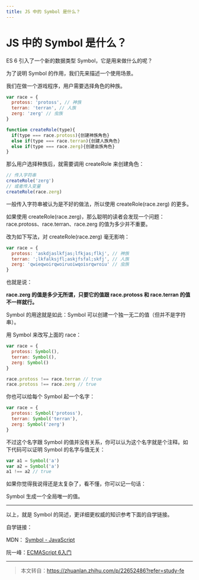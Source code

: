 ```yaml
---
title: JS 中的 Symbol 是什么？
---
```


# JS 中的 Symbol 是什么？

ES 6 引入了一个新的数据类型 Symbol，它是用来做什么的呢？

为了说明 Symbol 的作用，我们先来描述一个使用场景。

我们在做一个游戏程序，用户需要选择角色的种族。

```js
var race = {
  protoss: 'protoss', // 神族
  terran: 'terran', // 人族
  zerg: 'zerg' // 虫族
}

function createRole(type){
  if(type === race.protoss){创建神族角色}
  else if(type === race.terran){创建人族角色}
  else if(type === race.zerg){创建虫族角色}
}
```

那么用户选择种族后，就需要调用 createRole 来创建角色：

```js
// 传入字符串
createRole('zerg') 
// 或者传入变量
createRole(race.zerg)
```

一般传入字符串被认为是不好的做法，所以使用 createRole(race.zerg) 的更多。

如果使用 createRole(race.zerg)，那么聪明的读者会发现一个问题：race.protoss、race.terran、race.zerg 的值为多少并不重要。



改为如下写法，对 createRole(race.zerg) 毫无影响：

```js
var race = {
  protoss: 'askdjaslkfjas;lfkjas;flkj', // 神族
  terran: ';lkfalksjfl;askjfsfal;skfj', // 人族
  zerg: 'qwieqwoirqwoiruoiwqoisrqwroiu' // 虫族
}
```

也就是说：

**race.zerg 的值是多少无所谓，只要它的值跟 race.protoss 和 race.terran 的值不一样就行。**



Symbol 的用途就是如此：Symbol 可以创建一个独一无二的值（但并不是字符串）。

用 Symbol 来改写上面的 race：

```js
var race = {
  protoss: Symbol(),
  terran: Symbol(),
  zerg: Symbol()
}

race.protoss !== race.terran // true
race.protoss !== race.zerg // true
```

你也可以给每个 Symbol 起一个名字：

```js
var race = {
  protoss: Symbol('protoss'),
  terran: Symbol('terran'),
  zerg: Symbol('zerg')
}
```

不过这个名字跟 Symbol 的值并没有关系，你可以认为这个名字就是个注释。如下代码可以证明 Symbol 的名字与值无关：

```js
var a1 = Symbol('a')
var a2 = Symbol('a')
a1 !== a2 // true
```

如果你觉得我说得还是太复杂了，看不懂，你可以记一句话：

Symbol 生成一个全局唯一的值。

------

以上，就是 Symbol 的简述，更详细更权威的知识参考下面的自学链接。

自学链接：

MDN： [Symbol - JavaScript](https://link.zhihu.com/?target=https%3A//developer.mozilla.org/zh-CN/docs/Web/JavaScript/Reference/Global_Objects/Symbol)

阮一峰：[ECMAScript 6入门](https://link.zhihu.com/?target=http%3A//es6.ruanyifeng.com/%23docs/symbol)

------

> 本文转自：https://zhuanlan.zhihu.com/p/22652486?refer=study-fe

